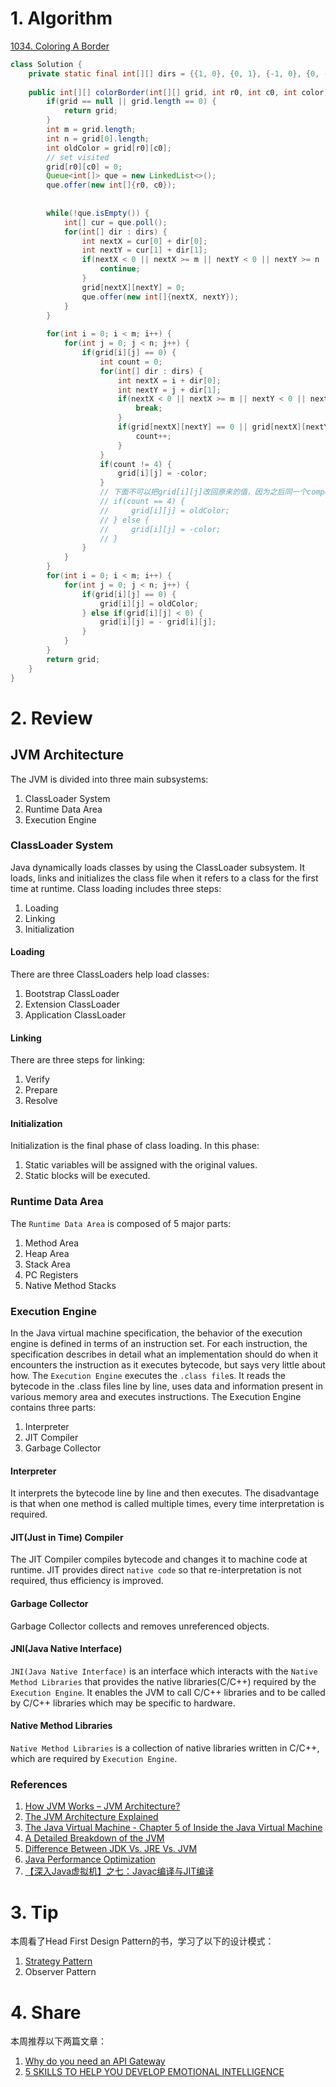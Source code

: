 # 1. Algorithm
[1034. Coloring A Border](https://leetcode.com/problems/coloring-a-border/description/)
```Java
class Solution {
    private static final int[][] dirs = {{1, 0}, {0, 1}, {-1, 0}, {0, -1}};
    
    public int[][] colorBorder(int[][] grid, int r0, int c0, int color) {
        if(grid == null || grid.length == 0) {
            return grid;
        }
        int m = grid.length;
        int n = grid[0].length;
        int oldColor = grid[r0][c0];
        // set visited
        grid[r0][c0] = 0;
        Queue<int[]> que = new LinkedList<>();
        que.offer(new int[]{r0, c0});
        
        
        while(!que.isEmpty()) {
            int[] cur = que.poll();
            for(int[] dir : dirs) {
                int nextX = cur[0] + dir[0];
                int nextY = cur[1] + dir[1];
                if(nextX < 0 || nextX >= m || nextY < 0 || nextY >= n || grid[nextX][nextY] != oldColor) {
                    continue;
                }
                grid[nextX][nextY] = 0;
                que.offer(new int[]{nextX, nextY});
            }
        }
        
        for(int i = 0; i < m; i++) {
            for(int j = 0; j < n; j++) {
                if(grid[i][j] == 0) {
                    int count = 0;
                    for(int[] dir : dirs) {
                        int nextX = i + dir[0];
                        int nextY = j + dir[1];
                        if(nextX < 0 || nextX >= m || nextY < 0 || nextY >= n) {
                            break;
                        }
                        if(grid[nextX][nextY] == 0 || grid[nextX][nextY] == -color) {
                            count++;
                        }
                    }
                    if(count != 4) {
                        grid[i][j] = -color;
                    }
                    // 下面不可以把grid[i][j]改回原来的值，因为之后同一个component的其他格子要判断grid[i][j]是否与自己在同一component中。
                    // if(count == 4) {
                    //     grid[i][j] = oldColor;
                    // } else {
                    //     grid[i][j] = -color;
                    // }
                }
            }
        }
        for(int i = 0; i < m; i++) {
            for(int j = 0; j < n; j++) {
                if(grid[i][j] == 0) {
                    grid[i][j] = oldColor;
                } else if(grid[i][j] < 0) {
                    grid[i][j] = - grid[i][j];
                }
            }
        }
        return grid;
    }
}
```

# 2. Review
## JVM Architecture
The JVM is divided into three main subsystems:
  1. ClassLoader System
  2. Runtime Data Area
  3. Execution Engine

### ClassLoader System
Java dynamically loads classes by using the ClassLoader subsystem. It loads, links and initializes the class file when it refers to a class for the first time at runtime. 
Class loading includes three steps:
  1. Loading
  2. Linking
  3. Initialization

#### Loading
There are three ClassLoaders help load classes:
  1. Bootstrap ClassLoader
  2. Extension ClassLoader
  3. Application ClassLoader
  
#### Linking
There are three steps for linking:
  1. Verify
  2. Prepare
  3. Resolve

#### Initialization
Initialization is the final phase of class loading. In this phase:
  1. Static variables will be assigned with the original values.
  2. Static blocks will be executed.
  
### Runtime Data Area
The `Runtime Data Area` is composed of 5 major parts:
  1. Method Area
  2. Heap Area
  3. Stack Area
  4. PC Registers
  5. Native Method Stacks
  
### Execution Engine
In the Java virtual machine specification, the behavior of the execution engine is defined in terms of an instruction set. For each instruction, the specification describes in detail what an implementation should do when it encounters the instruction as it executes bytecode, but says very little about how.
The `Execution Engine` executes the `.class file`s. It reads the bytecode in the .class files line by line, uses data and information present in various memory area and executes instructions.
The Execution Engine contains three parts:
  1. Interpreter
  2. JIT Compiler
  3. Garbage Collector

#### Interpreter
It interprets the bytecode line by line and then executes. The disadvantage is that when one method is called multiple times, every time interpretation is required.

#### JIT(Just in Time) Compiler
The JIT Compiler compiles bytecode and changes it to machine code at runtime. 
JIT provides direct `native code` so that re-interpretation is not required, thus efficiency is improved.

#### Garbage Collector
Garbage Collector collects and removes unreferenced objects.

#### JNI(Java Native Interface)
`JNI(Java Native Interface)` is an interface which interacts with the `Native Method Libraries` that provides the native libraries(C/C++) required by the `Execution Engine`. It enables the JVM to call C/C++ libraries and to be called by C/C++ libraries which may be specific to hardware.

#### Native Method Libraries
`Native Method Libraries` is a collection of native libraries written in C/C++, which are required by `Execution Engine`.

### References
  1. [How JVM Works – JVM Architecture?](https://www.geeksforgeeks.org/jvm-works-jvm-architecture/)
  1. [The JVM Architecture Explained](https://dzone.com/articles/jvm-architecture-explained)
  1. [The Java Virtual Machine - Chapter 5 of Inside the Java Virtual Machine](https://www.artima.com/insidejvm/ed2/jvmP.html)
  1. [A Detailed Breakdown of the JVM](https://dzone.com/articles/a-detailed-breakdown-of-the-jvm)
  1. [Difference Between JDK Vs. JRE Vs. JVM](https://dzone.com/articles/difference-between-jdk-vs-jre-vs-jvm)
  1. [Java Performance Optimization](https://dzone.com/refcardz/java-performance-optimization?chapter=1)
  1. [【深入Java虚拟机】之七：Javac编译与JIT编译](https://blog.csdn.net/ns_code/article/details/18009455)

<!--搜索JVM Architecture可以搜出很多文章-->
  
  
# 3. Tip
本周看了Head First Design Pattern的书，学习了以下的设计模式：
  1. [Strategy Pattern](https://github.com/GaoLiaoLiao/Java-Design-Pattern/tree/master/designpattern/src/strategypattern)
  1. Observer Pattern

<!--
1. 使用IntelliJ，在pom文件中，右键 Diagrams -> Show Dependencies 可以生成依赖类图。
2. 使用Spring Boot + MySQL实现基本的CRUD功能。
-->

# 4. Share
本周推荐以下两篇文章：
  1. [Why do you need an API Gateway](https://www.pogsdotnet.com/2019/04/why-do-you-need-api-gateway.html)
  2. [5 SKILLS TO HELP YOU DEVELOP EMOTIONAL INTELLIGENCE](https://markmanson.net/emotional-intelligence)


